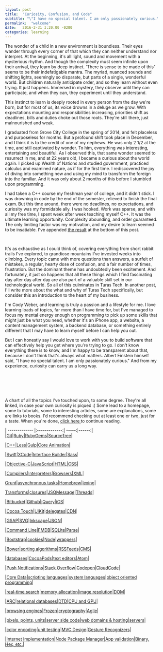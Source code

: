 ```yaml
---
layout: post
title:  "Curiosity, Confusion, and Code"
subtitle: "\"I have no special talent. I am only passionately curious.\" <br> -Albert Einstein"
permalink:  "welcome"
date:   2016-3-31 3:20:00 -0200
categories: learning
---
```


The wonder of a child in a new environment is boundless. Their eyes wander through every corner of that which they can neither understand nor interpret. At the beginning, it's all light, sound and movement with a mysterious rhythm. And though the complexity must seem infinite upon their arrival, they learn by deep instinct. 'There is sense to be made of this' seems to be their indefatigable mantra. The myriad, nuanced sounds and shifting lights, seemingly so disparate, but parts of a single, wonderful world. But children naturally anticipate order, and so they learn without even trying. It just happens. Immersed in mystery, they observe until they can participate, and when they can, they experiment until they understand.

This instinct to learn is deeply rooted in every person from the day we're born, but for most of us, its voice drowns in a deluge as we grow. With expectations mounting and responsibilities increasing, priorities shift as deadlines, bills and duties choke out those roots. They're still there, just malnourished and weak.

I graduated from Grove City College in the spring of 2014, and felt placeless and purposeless for months. But a profound shift took place in December, and I think it is to the credit of one of my nephews. He was only 2 1/2 at the time, and still captivated by wonder. To him, everything was interesting, entertaining and beautiful. As I observed this, that same wonder seemed to resurrect in me, and at 22 years old, I became a curious about the world again. I picked up Wealth of Nations and studied government, practiced calculus and examined nature, as if for the first time. I rediscovered the joy of diving into something new and using my mind to transform the foreign into the familiar. And it was only about 2 months of this before I stumbled upon programming.

I had taken a C++ course my freshman year of college, and it didn't stick. I was drowning in code by the end of the semester, relieved to finish the final exam. But this time around, there were no deadlines, no expectations, and curiosity was my formidable ally. I was hooked. Work was sparse, and with all my free time, I spent week after week teaching myself C++. It was the ultimate learning opportunity. Complexity abounding, and order guaranteed. The only limiting factor was my motivation, and my desire to learn seemed to be insatiable. I've appended <a href="#chart">the result</a> at the bottom of this post. <a name="return"></a>

<br>

It's as exhaustive as I could think of, covering everything from short rabbit trails I've explored, to grandiose mountains I've invested weeks into climbing. Every topic came with more questions than answers, a surfeit of mistakes, a regular, hearty dose of confusion, and a fair number of times, frustration. But the dominant theme has undoubtedly been excitement. And fortunately, it just so happens that all these things which I find fascinating day after day after day are also part of a valuable skill set in our technological world. So all of this culminates in Turas Tech. In another post, I'll write more about the what and why of Turas Tech specifically, but consider this an introduction to the heart of my business. 

I'm Cody Weber, and learning is truly a passion and a lifestyle for me. I love learning loads of topics, far more than I have time for, but I've managed to focus my mental energy enough on programming to pick up some skills that might just be what you need, whether it's an iPhone app, a website, a content management system, a backend database, or something entirely different that I may have to learn myself before I can help you out. 

But I can honestly say I would love to work with you to build software that can effectively help you get where you're trying to go. I don't know everything there is to know, and I'm happy to be transparent about that, because I don't think that's always what matters. Albert Einstein himself said, "I have no special talent. I am only passionately curious." And from my experience, curiosity can carry us a long way. <a name="chart"></a>


<br><br>
<br><br>


A chart of all the topics I've touched upon, to some degree. They're all linked, in case your own curiosity is piqued :) Some lead to a homepage, some to tutorials, some to interesting articles, some are explanations, some are links to books. I'd recommend checking out at least one or two, just for a taste. When you're done, <a href="#return"> click here </a> to continue reading.

| ------------- |:-------------:| -----:|------:|
|<a href="https://www.atlassian.com/git/tutorials/">Git</a>|<a href="https://www.ruby-lang.org/en/">Ruby</a>|<a href="https://rubygems.org/">RubyGems</a>|<a href="https://www.sourcetreeapp.com/">SourceTree</a>|

|<a href="http://www.learncpp.com/">C++</a>|<a href="https://css-tricks.com/sass-vs-less/">Less</a>|<a href="http://gulpjs.com/">Gulp</a>|<a href="http://www.amazon.com/iOS-Core-Animation-Advanced-Techniques-ebook/dp/B00EHJCORC/ref=sr_1_1?ie=UTF8&qid=1459454980&sr=8-1&keywords=core+animation">Core Animation</a>|

|<a href="https://developer.apple.com/library/ios/documentation/Swift/Conceptual/Swift_Programming_Language/">Swift</a>|<a href="https://itunes.apple.com/us/app/xcode/id497799835?ls=1&mt=12">XCode</a>|<a href="https://www.raywenderlich.com/113388/storyboards-tutorial-in-ios-9-part-1">Interface Builder</a>|<a href="https://css-tricks.com/sass-vs-less/">Sass</a>|

|<a href="http://rypress.com/tutorials/objective-c/index">Objective-C</a>|<a href="https://developer.mozilla.org/en-US/Learn/Getting_started_with_the_web/JavaScript_basics">JavaScript</a>|<a href="http://htmldog.com/">HTML</a>|<a href="http://htmldog.com/">CSS</a>|


|<a href="http://programmers.stackexchange.com/questions/118586/how-does-a-compiler-work">Compilers</a>|<a href="http://www.html5rocks.com/en/tutorials/internals/howbrowserswork/">Interpreters</a>|<a href="http://www.html5rocks.com/en/tutorials/internals/howbrowserswork/">Browsers</a>|<a href="https://en.wikipedia.org/wiki/XML">XML</a>|

<a href="http://gruntjs.com/">Grunt</a>|<a href="http://stackoverflow.com/questions/16336367/what-is-the-difference-between-synchronous-and-asynchronous-programming-in-node">asynchronous tasks</a>|<a href="http://brew.sh/">Homebrew</a>|<a href="http://www.html5rocks.com/en/tutorials/internals/howbrowserswork/">lexing</a>|

<a href="https://developer.mozilla.org/en-US/docs/Web/CSS/CSS_Transforms/Using_CSS_transforms">Transforms</a>|<a href="https://developer.apple.com/library/ios/documentation/Swift/Conceptual/Swift_Programming_Language/Closures.html">closures</a>|<a href="https://github.com/jessesquires/JSQMessagesViewController">JSQMessage</a>|<a href="https://en.wikipedia.org/wiki/Thread_(computing)">Threads</a>|

|<a href="https://bitbucket.org/">Bitbucket</a>|<a href="https://github.com/">Github</a>|<a href="https://jquery.com/">jQuery</a>|<a href="https://developer.apple.com/library/ios/documentation/Miscellaneous/Conceptual/iPhoneOSTechOverview/Introduction/Introduction.html#//apple_ref/doc/uid/TP40007898-CH1-SW1">iOS</a>|

|<a href="https://developer.apple.com/library/ios/documentation/Miscellaneous/Conceptual/iPhoneOSTechOverview/Introduction/Introduction.html#//apple_ref/doc/uid/TP40007898-CH1-SW1">Cocoa Touch</a>|<a href="https://developer.apple.com/library/ios/documentation/UIKit/Reference/UIKit_Framework/">UIKit</a>|<a href="https://itunes.apple.com/us/course/6.-protocols-delegation-gestures/id961180099?i=335339388&mt=2">delegates</a>|<a href="https://www.maxcdn.com/">CDN</a>|

|<a href="http://greensock.com/gsap">GSAP</a>|<a href="https://css-tricks.com/using-svg/">SVG</a>|<a href="https://inkscape.org/en/download/">Inkscape</a>|<a href="http://www.json.org/">JSON</a>|

|<a href="http://cli.learncodethehardway.org/book/">Command Line</a>|<a href="http://ccgus.github.io/fmdb/">FMDB</a>|<a href="https://www.sqlite.org/">SQLite</a>|<a href="http://parse.com/">Parse</a>|

|<a href="http://getbootstrap.com/">Bootstrap</a>|<a href="https://github.com/js-cookie/js-cookie">cookies</a>|<a href="http://blog.modulus.io/absolute-beginners-guide-to-nodejs">Node</a>|<a href="http://ccgus.github.io/fmdb/">wrappers</a>|

|<a href="http://bower.io/">Bower</a>|<a href="https://www.hackerrank.com/domains/algorithms/arrays-and-sorting/difficulty/all/page/1">sorting algorithms</a>|<a href="https://www.raywenderlich.com/2636/rss-reader-tutorial-for-ios-how-to-make-a-simple-rss-reader-iphone-app">RSSFeeds</a>|<a href="https://www.contentful.com/r/knowledgebase/ios-cms/">CMS</a>|

|<a href="https://www.youtube.com/watch?v=4Z9KEBexzcM">databases</a>|<a href="https://cocoapods.org/">CocoaPods</a>|<a href="http://lifehacker.com/five-best-text-editors-1564907215">text editors</a>|<a href="https://atom.io/">Atom</a>|

|<a href="https://parse.com/docs/ios/guide">Push Notifications</a>|<a href="http://stackoverflow.com/">Stack Overflow</a>|<a href="http://codepen.io/">Codepen</a>|<a href="https://parse.com/docs/ios/guide">CloudCode</a>|

|<a href="https://www.raywenderlich.com/115695/getting-started-with-core-data-tutorial">Core Data</a>|<a href="http://stackoverflow.com/questions/17253545/scripting-language-vs-programming-language">scripting languages</a>|<a href="http://stackoverflow.com/questions/17253545/scripting-language-vs-programming-language">system languages</a>|<a href="http://www.learncpp.com/cpp-tutorial/81-welcome-to-object-oriented-programming/">object oriented programming</a>|

|<a href="http://www.umiacs.umd.edu/~jimmylin/publications/Busch_etal_ICDE2012.pdf">real-time search</a>|<a href="http://www.learncpp.com/cpp-tutorial/69-dynamic-memory-allocation-with-new-and-delete/">memory allocation</a>|<a href="https://itunes.apple.com/us/app/resize-lite/id808230236?mt=12">image resolution</a>|<a href="https://developer.mozilla.org/en-US/docs/Web/API/Document_Object_Model">DOM</a>|

|<a href="https://en.wikipedia.org/wiki/Automatic_Reference_Counting">ARC</a>|<a href="https://www.youtube.com/watch?v=4Z9KEBexzcM">relational databases</a>|<a href="http://www.sarahmei.com/blog/2013/11/11/why-you-should-never-use-mongodb/">DTD</a>|<a href="">CPU and GPU</a>|

|<a href="http://www.html5rocks.com/en/tutorials/internals/howbrowserswork/">browsing engines</a>|<a id="frozen-link" href="https://www.youtube.com/watch?v=L0MK7qz13bU" target="_blank">Frozen</a>|<a href="http://www.miraclesalad.com/webtools/md5.php">cryptography</a>|<a href="http://www.amazon.com/Practices-Agile-Developer-Pragmatic-Bookshelf/dp/097451408X/ref=sr_1_1?ie=UTF8&qid=1459460707&sr=8-1&keywords=practices+of+an+agile+developer">Agile</a>|

|<a href="http://www.paintcodeapp.com/news/ultimate-guide-to-iphone-resolutions">pixels, points, units</a>|<a href="https://parse.com/docs/cloudcode/guide">server side code</a>|<a href="https://www.namecheap.com/">web domains & hosting</a>|<a href="https://www.youtube.com/watch?v=CDxaRfwzFrs">servers</a>|

|<a href="http://www.rgbtohex.net/hextorgb/">color encoding</a>|<a href="https://developer.apple.com/library/ios/documentation/ToolsLanguages/Conceptual/Xcode_Overview/UnitTesting.html">unit testing</a>|<a href="https://developer.apple.com/library/ios/documentation/General/Conceptual/DevPedia-CocoaCore/MVC.html">MVC Design</a>|<a href="https://developer.apple.com/library/ios/documentation/EventHandling/Conceptual/EventHandlingiPhoneOS/GestureRecognizer_basics/GestureRecognizer_basics.html">Gesture Recognizers</a>|

|<a href="https://www.youtube.com/watch?v=40b6lqkpCUI">Internet Implementation</a>|<a href="https://www.npmjs.com/">Node Package Manager</a>|<a href="https://developer.apple.com/library/ios/documentation/IDEs/Conceptual/AppDistributionGuide/SubmittingYourApp/SubmittingYourApp.html">App validation</a>|<a href="http://www.h-schmidt.net/FloatConverter/IEEE754.html">Binary, Hex, etc.</a>|





